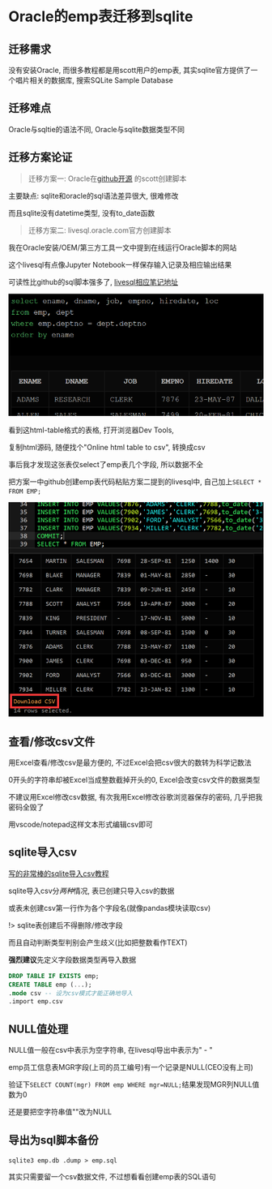 # Oracle的emp表迁移到sqlite

## 迁移需求

没有安装Oracle, 而很多教程都是用scott用户的emp表, 其实sqlite官方提供了一个唱片相关的数据库, 搜索SQLite Sample Database

## 迁移难点

Oracle与sqltie的语法不同, Oracle与sqlite数据类型不同

## 迁移方案论证

> 迁移方案一: Oracle在[github开源](https://github.com/oracle/dotnet-db-samples/blob/master/schemas/scott.sql)
的scott创建脚本

主要缺点: sqlite和oracle的sql语法差异很大, 很难修改

而且sqlite没有datetime类型, 没有to_date函数

> 迁移方案二: livesql.oracle.com官方创建脚本

我在Oracle安装/OEM/第三方工具一文中提到在线运行Oracle脚本的网站

这个livesql有点像Jupyter Notebook一样保存输入记录及相应输出结果

可读性比github的sql脚本强多了, [livesql相应笔记地址](https://livesql.oracle.com/apex/livesql/file/content_O5AEB2HE08PYEPTGCFLZU9YCV.html)

![01-livesql-demo](01-livesql-demo.png "01-livesql-demo")

看到这html-table格式的表格, 打开浏览器Dev Tools,

复制html源码, 随便找个"Online html table to csv", 转换成csv

事后我才发现这张表仅select了emp表几个字段, 所以数据不全

把方案一中github创建emp表代码粘贴方案二提到的livesql中, 自己加上`SELECT * FROM EMP;`

![02-livesql-csv](02-livesql-csv.png "02-livesql-csv")

## 查看/修改csv文件

用Excel查看/修改csv是最方便的, 不过Excel会把csv很大的数转为科学记数法

0开头的字符串却被Excel当成整数截掉开头的0, Excel会改变csv文件的数据类型

不建议用Excel修改csv数据, 有次我用Excel修改谷歌浏览器保存的密码, 几乎把我密码全毁了

用vscode/notepad这样文本形式编辑csv即可

## sqlite导入csv

[写的非常棒的sqlite导入csv教程](http://www.sqlitetutorial.net/sqlite-import-csv/)

sqlite导入csv分*两种*情况, 表已创建只导入csv的数据

或表未创建csv第一行作为各个字段名(就像pandas模块读取csv)

!> sqlite表创建后不得删除/修改字段

而且自动判断类型判别会产生歧义(比如把整数看作TEXT)

**强烈建议**先定义字段数据类型再导入数据

```sql
DROP TABLE IF EXISTS emp;
CREATE TABLE emp (...);
.mode csv -- 设为csv模式才能正确地导入
.import emp.csv
```

## NULL值处理

NULL值一般在csv中表示为空字符串, 在livesql导出中表示为" - "

emp员工信息表MGR字段(上司的员工编号)有一个记录是NULL(CEO没有上司)

验证下`SELECT COUNT(mgr) FROM emp WHERE mgr=NULL;`结果发现MGR列NULL值数为0

还是要把空字符串值""改为NULL

## 导出为sql脚本备份

`sqlite3 emp.db .dump > emp.sql`

其实只需要留一个csv数据文件, 不过想看看创建emp表的SQL语句
